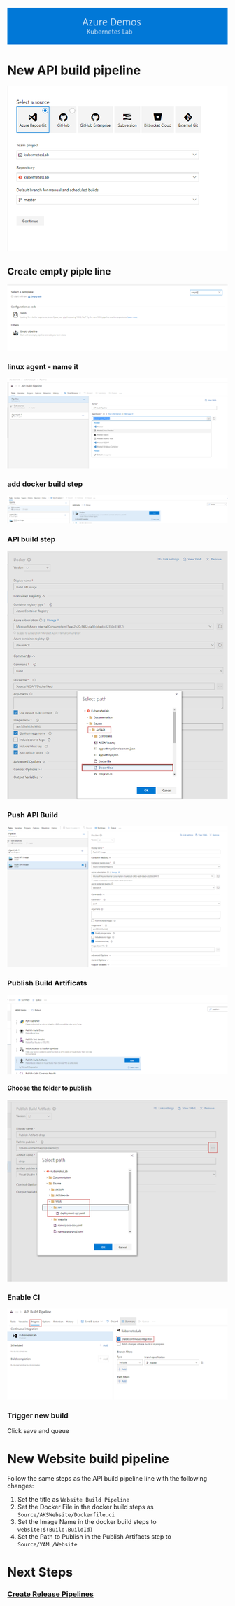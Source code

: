 [![banner](images/banner-lab.png)](../readme.md)

# New API build pipeline

![Create DevOps Project](images/newbuildpipeline.png)

## Create empty piple line

![](images/emptybuild.png)

### linux agent - name it

![](images/linuxagentbuild.png)

### add docker build step

![](images/adddockerbuildstep.png)


### API build step

![](images/apibuild.png)

### Push API Build

![](images/pushapibuild.png)


### Publish Build Artificats

![](images/publishbuildartifacts.png)

#### Choose the folder to publish

![](images/publishapibuild.png)


### Enable CI

![](images/enablebuildci.png)

### Trigger new build
Click save and queue

# New Website build pipeline

Follow the same steps as the API build pipeline line with the following changes: 

1. Set the title as ```Website Build Pipeline```
2. Set the Docker File in the docker build steps as ```Source/AKSWebsite/Dockerfile.ci```
3. Set the Image Name in the docker build steps to ```website:$(Build.BuildId)```
4. Set the Path to Publish in the Publish Artifacts step to ```Source/YAML/Website```


# Next Steps 
### [Create Release Pipelines](releasepipelines.md)